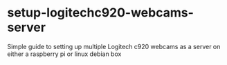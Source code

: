 # setup-logitechc920-webcams-server
Simple guide to setting up multiple Logitech c920 webcams as a server on either a raspberry pi or linux debian box
